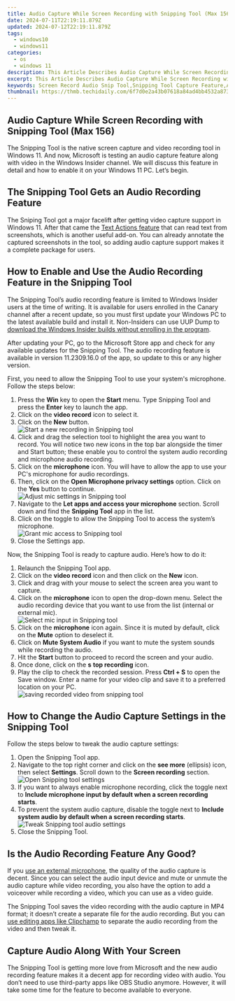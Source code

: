 ```yaml
---
title: Audio Capture While Screen Recording with Snipping Tool (Max 156)
date: 2024-07-11T22:19:11.879Z
updated: 2024-07-12T22:19:11.879Z
tags:
  - windows10
  - windows11
categories:
  - os
  - windows 11
description: This Article Describes Audio Capture While Screen Recording with Snipping Tool (Max 156)
excerpt: This Article Describes Audio Capture While Screen Recording with Snipping Tool (Max 156)
keywords: Screen Record Audio Snip Tool,Snipping Tool Capture Feature,Audio Screen Record Video,Snipping Tool Max Recording,Video Capture Snipping App,Screen Save Audio Extract,Audio Capture Snips 156
thumbnail: https://thmb.techidaily.com/6f7d0e2a43b07618a84ad4bb4532a87360d4eb5cc4017e6eac185e39f8838773.jpg
---
```


## Audio Capture While Screen Recording with Snipping Tool (Max 156)

 The Snipping Tool is the native screen capture and video recording tool in Windows 11\. And now, Microsoft is testing an audio capture feature along with video in the Windows Insider channel. We will discuss this feature in detail and how to enable it on your Windows 11 PC. Let’s begin.

## The Snipping Tool Gets an Audio Recording Feature

 The Sniping Tool got a major facelift after getting video capture support in Windows 11\. After that came the [Text Actions feature](https://www.makeuseof.com/text-actions-snipping-tool-windows-11/) that can read text from screenshots, which is another useful add-on. You can already annotate the captured screenshots in the tool, so adding audio capture support makes it a complete package for users.

## How to Enable and Use the Audio Recording Feature in the Snipping Tool

 The Snipping Tool’s audio recording feature is limited to Windows Insider users at the time of writing. It is available for users enrolled in the Canary channel after a recent update, so you must first update your Windows PC to the latest available build and install it. Non-Insiders can use UUP Dump to [download the Windows Insider builds without enrolling in the program](https://www.makeuseof.com/windows-11-download-insider-iso-without-insider-program/).

 After updating your PC, go to the Microsoft Store app and check for any available updates for the Snipping Tool. The audio recording feature is available in version 11.2309.16.0 of the app, so update to this or any higher version.

 First, you need to allow the Snipping Tool to use your system's microphone. Follow the steps below:

1. Press the **Win** key to open the **Start** menu. Type Snipping Tool and press the **Enter** key to launch the app.
2. Click on the **video record** icon to select it.
3. Click on the **New** button.  
![Start a new recording in Snipping tool](https://static1.makeuseofimages.com/wordpress/wp-content/uploads/2023/10/start-a-new-recording-in-snipping-tool.jpg)
4. Click and drag the selection tool to highlight the area you want to record. You will notice two new icons in the top bar alongside the timer and Start button; these enable you to control the system audio recording and microphone audio recording.
5. Click on the **microphone** icon. You will have to allow the app to use your PC's microphone for audio recordings.
6. Then, click on the **Open Microphone privacy settings** option. Click on the **Yes** button to continue.  
![Adjust mic settings in Snipping tool](https://static1.makeuseofimages.com/wordpress/wp-content/uploads/2023/10/adjust-mic-settings-in-snipping-tool.jpg)
7. Navigate to the **Let apps and access your microphone** section. Scroll down and find the **Snipping Tool** app in the list.
8. Click on the toggle to allow the Snipping Tool to access the system’s microphone.  
![Grant mic access to Snipping tool](https://static1.makeuseofimages.com/wordpress/wp-content/uploads/2023/10/grant-mic-access-to-snipping-tool.jpg)
9. Close the Settings app.

 Now, the Snipping Tool is ready to capture audio. Here’s how to do it:

1. Relaunch the Snipping Tool app.
2. Click on the **video record** icon and then click on the **New** icon.
3. Click and drag with your mouse to select the screen area you want to capture.
4. Click on the **microphone** icon to open the drop-down menu. Select the audio recording device that you want to use from the list (internal or external mic).  
![Select mic input in Snipping tool](https://static1.makeuseofimages.com/wordpress/wp-content/uploads/2023/10/select-mic-input-in-snipping-tool.jpg)
5. Click on the **microphone** icon again. Since it is muted by default, click on the **Mute** option to deselect it.
6. Click on **Mute System Audio** if you want to mute the system sounds while recording the audio.
7. Hit the **Start** button to proceed to record the screen and your audio.
8. Once done, click on the **s** **top recording** icon.
9. Play the clip to check the recorded session. Press **Ctrl + S** to open the Save window. Enter a name for your video clip and save it to a preferred location on your PC.  
![saving recorded video from snipping tool](https://static1.makeuseofimages.com/wordpress/wp-content/uploads/2023/10/saving-recorded-video-from-snipping-tool.jpg)

## How to Change the Audio Capture Settings in the Snipping Tool

 Follow the steps below to tweak the audio capture settings:

1. Open the Snipping Tool app.
2. Navigate to the top right corner and click on the **see more** (ellipsis) icon, then select **Settings**. Scroll down to the **Screen recording** section.  
![Open Snipping tool settings](https://static1.makeuseofimages.com/wordpress/wp-content/uploads/2023/10/open-snipping-tool-settings.jpg)
3. If you want to always enable microphone recording, click the toggle next to **Include microphone input by default when a screen recording starts**.
4. To prevent the system audio capture, disable the toggle next to **Include system audio by default when a screen recording starts**.  
![Tweak Snipping tool audio settings](https://static1.makeuseofimages.com/wordpress/wp-content/uploads/2023/10/tweak-snipping-tool-audio-settings.jpg)
5. Close the Snipping Tool.

## Is the Audio Recording Feature Any Good?

 If you [use an external microphone](https://www.makeuseof.com/questions-ask-before-buying-external-microphone/), the quality of the audio capture is decent. Since you can select the audio input device and mute or unmute the audio capture while video recording, you also have the option to add a voiceover while recording a video, which you can use as a video guide.

 The Snipping Tool saves the video recording with the audio capture in MP4 format; it doesn’t create a separate file for the audio recording. But you can [use editing apps like Clipchamp](https://www.makeuseof.com/windows-clipchamp-record-screen-camera/) to separate the audio recording from the video and then tweak it.

## Capture Audio Along With Your Screen

 The Snipping Tool is getting more love from Microsoft and the new audio recording feature makes it a decent app for recording video with audio. You don’t need to use third-party apps like OBS Studio anymore. However, it will take some time for the feature to become available to everyone.



<ins class="adsbygoogle"
      style="display:block"
      data-ad-client="ca-pub-7571918770474297"
      data-ad-slot="8358498916"
      data-ad-format="auto"
      data-full-width-responsive="true"></ins>

